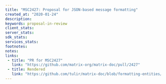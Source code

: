 ```yaml
---
title: "MSC2427: Proposal for JSON-based message formatting"
created_at: "2020-01-24"
description:
keywords: proposal-in-review
client_stats:
server_stats:
sdk_stats:
services_stats:
footnotes:
notes:
links:
 - title: "PR for MSC2427"
   link: "https://github.com/matrix-org/matrix-doc/pull/2427"
 - title: Rendered
   link: "https://github.com/tulir/matrix-doc/blob/formatting-entities/proposals/2427-json-based-message-formatting.md"
---
```

